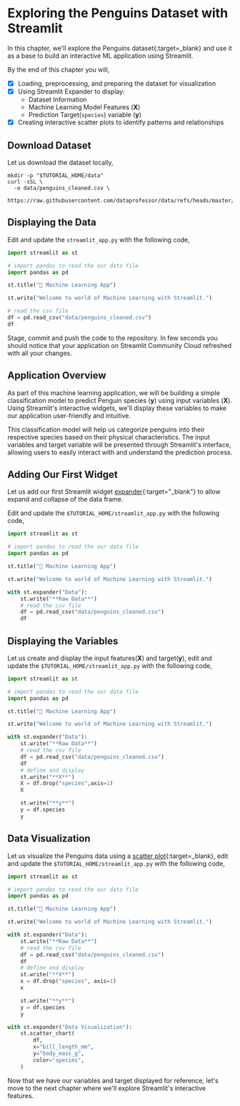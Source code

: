 # Exploring the Penguins Dataset with Streamlit

In this chapter, we'll explore the Penguins dataset{:target=_blank} and use it as a base to build an interactive ML application using Streamlit.

By the end of this chapter you will,

- [x] Loading, preprocessing, and preparing the dataset for visualization
- [x] Using Streamlit Expander to display:
    * Dataset Information
    * Machine Learning Model Features (**X**)
    * Prediction Target(`species`) variable (**y**)
- [x] Creating interactive scatter plots to identify patterns and relationships

## Download Dataset

Let us download the dataset locally,

```shell
mkdir -p "$TUTORIAL_HOME/data"
curl -sSL \
  -o data/penguins_cleaned.csv \
  https://raw.githubusercontent.com/dataprofessor/data/refs/heads/master/penguins_cleaned.csv
```

## Displaying the Data

Edit and update the `streamlit_app.py` with the following code,

```py title="streamlit_app.py" linenums="1" hl_lines="4 10-12"
import streamlit as st

# import pandas to read the our data file
import pandas as pd

st.title("🤖 Machine Learning App")

st.write("Welcome to world of Machine Learning with Streamlit.")

# read the csv file
df = pd.read_csv("data/penguins_cleaned.csv")
df
```
Stage, commit and push the code to the repository. In few seconds you should notice that your application on Streamlit Community Cloud refreshed with all your changes.

## Application Overview

As part of this machine learning application, we will be building a simple classification model to predict Penguin species (**y**) using input variables (**X**). Using Streamlit's interactive widgets, we'll display these variables to make our application user-friendly and intuitive.

This classification model will help us categorize penguins into their respective species based on their physical characteristics. The input variables and target variable will be presented through Streamlit's interface, allowing users to easily interact with and understand the prediction process.

## Adding Our First Widget

Let us add our first Streamlit widget [expander](https://docs.streamlit.io/develop/api-reference/layout/st.expander){:target="_blank"} to allow expand and collapse of the data frame.

Edit and update the `$TUTORIAL_HOME/streamlit_app.py` with the following code,

```py title="streamlit_app.py" linenums="1" hl_lines="10-14"
import streamlit as st

# import pandas to read the our data file
import pandas as pd

st.title("🤖 Machine Learning App")

st.write("Welcome to world of Machine Learning with Streamlit.")

with st.expander("Data"):
    st.write("**Raw Data**")
    # read the csv file
    df = pd.read_csv("data/penguins_cleaned.csv")
    df
```

## Displaying the Variables

Let us create and display the input features(**X**) and target(**y**), edit and update the `$TUTORIAL_HOME/streamlit_app.py` with the following code,

```py title="streamlit_app.py" linenums="1" hl_lines="16-22"
import streamlit as st

# import pandas to read the our data file
import pandas as pd

st.title("🤖 Machine Learning App")

st.write("Welcome to world of Machine Learning with Streamlit.")

with st.expander("Data"):
    st.write("**Raw Data**")
    # read the csv file
    df = pd.read_csv("data/penguins_cleaned.csv")
    df
    # define and display
    st.write("**X**")
    X = df.drop("species",axis=1)
    X

    st.write("**y**")
    y = df.species
    y
```

## Data Visualization

Let us visualize the Penguins data using a [scatter plot](https://docs.streamlit.io/develop/api-reference/charts/st.scatter_chart){:target=_blank}, edit and update the `$TUTORIAL_HOME/streamlit_app.py` with the following code,

```py title="streamlit_app.py" linenums="1" hl_lines="16-18 20-22 25-30"
import streamlit as st

# import pandas to read the our data file
import pandas as pd

st.title("🤖 Machine Learning App")

st.write("Welcome to world of Machine Learning with Streamlit.")

with st.expander("Data"):
    st.write("**Raw Data**")
    # read the csv file
    df = pd.read_csv("data/penguins_cleaned.csv")
    df
    # define and display
    st.write("**X**")
    x = df.drop("species", axis=1)
    x

    st.write("**y**")
    y = df.species
    y

with st.expander("Data Visualization"):
    st.scatter_chart(
        df,
        x="bill_length_mm",
        y="body_mass_g",
        color="species",
    )
```

Now that we have our variables and target displayed for reference, let's move to the next chapter where we'll explore Streamlit's interactive features.